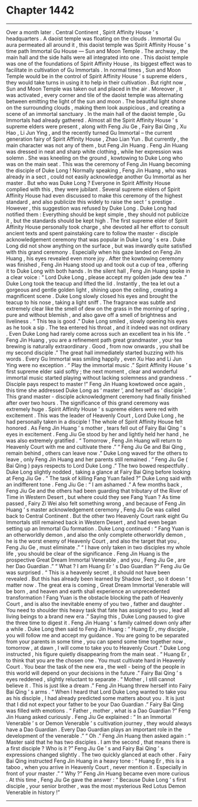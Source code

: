 
# Chapter 1442


---

Over a month later .
Central Continent , Spirit Affinity House ’ s headquarters .
A daoist temple was floating on the clouds .
Immortal Gu aura permeated all around it , this daoist temple was Spirit Affinity House ’ s time path Immortal Gu House — Sun and Moon Temple .
The archway , the main hall and the side halls were all integrated into one . This daoist temple was one of the foundations of Spirit Affinity House , its biggest effect was to facilitate in cultivation of Gu Immortals .
In normal times , Sun and Moon Temple would be in the control of Spirit Affinity House ’ s supreme elders , they would take turns in using it to help in their cultivation .
But right now , Sun and Moon Temple was taken out and placed in the air . Moreover , it was activated , every corner and tile of the daoist temple was alternating between emitting the light of the sun and moon .
The beautiful light shone on the surrounding clouds , making them look auspicious , and creating a scene of an immortal sanctuary .
In the main hall of the daoist temple , Gu Immortals had already gathered .
Almost all the Spirit Affinity House ’ s supreme elders were present , along with Feng Jiu Ge , Fairy Bai Qing , Xu Hao , Li Jun Ying , and the recently turned Gu Immortal – the current generation fairy of Spirit Affinity House , Zhao Lian Yun .
But currently , the main character was not any of them , but Feng Jin Huang .
Feng Jin Huang was dressed in neat and sharp white clothing , while her expression was solemn .
She was kneeling on the ground , kowtowing to Duke Long who was on the main seat .
This was the ceremony of Feng Jin Huang becoming the disciple of Duke Long !
Normally speaking , Feng Jin Huang , who was already in a sect , could not easily acknowledge another Gu Immortal as her master .
But who was Duke Long ?
Everyone in Spirit Affinity House complied with this , they were jubilant . Several supreme elders of Spirit Affinity House had even discussed to make this ceremony of the highest standard , and also publicize this widely to raise the sect ’ s prestige .
However , this suggestion was refused by Duke Long .
Duke Long had notified them : Everything should be kept simple , they should not publicize it , but the standards should be kept high .
The first supreme elder of Spirit Affinity House personally took charge , she devoted all her effort to consult ancient texts and spent painstaking care to follow the master - disciple acknowledgement ceremony that was popular in Duke Long ’ s era .
Duke Long did not show anything on the surface , but was inwardly quite satisfied with this grand ceremony .
Especially when his gaze landed on Feng Jin Huang , his eyes revealed even more joy .
After the kowtowing ceremony was finished , Feng Jin Huang stood up and took out a cup of tea , offering it to Duke Long with both hands .
In the silent hall , Feng Jin Huang spoke in a clear voice : “ Lord Duke Long , please accept my golden jade dew tea .”
Duke Long took the teacup and lifted the lid .
Instantly , the tea let out a gorgeous and gentle golden light , shining upon the ceiling , creating a magnificent scene .
Duke Long slowly closed his eyes and brought the teacup to his nose , taking a light sniff .
The fragrance was subtle and extremely clear like the smell of dew on the grass in the morning of spring , pure and without blemish , and also gave off a smell of brightness and liveliness .
“ This tea is good .” Duke Long smiled , slowly opening his eyes as he took a sip .
The tea entered his throat , and it indeed was not ordinary . Even Duke Long had rarely come across such an excellent tea in his life .
“ Feng Jin Huang , you are a refinement path great grandmaster , your tea brewing is naturally extraordinary . Good , from now onwards , you shall be my second disciple .”
The great hall immediately started buzzing with his words .
Every Gu Immortal was smiling happily , even Xu Hao and Li Jun Ying were no exception .
“ Play the immortal music .” Spirit Affinity House ’ s first supreme elder said softly ; the next moment , clear and wonderful immortal music started playing without lacking solemness and grandness .
“ Disciple pays respect to master !” Feng Jin Huang kowtowed once again , this time she addressed Duke Long as ‘ master ’, and herself as ‘ disciple ’.
This grand master - disciple acknowledgment ceremony had finally finished after over two hours .
The significance of this grand ceremony was extremely huge .
Spirit Affinity House ’ s supreme elders were red with excitement .
This was the leader of Heavenly Court , Lord Duke Long , he had personally taken in a disciple !
The whole of Spirit Affinity House felt honored .
As Feng Jin Huang ’ s mother , tears fell out of Fairy Bai Qing ’ s eyes in excitement .
Feng Jiu Ge stood by her and lightly held her hand , he was also extremely gratified .
“ Tomorrow , Feng Jin Huang will return to Heavenly Court with me and cultivate there .”
“ Feng Jiu Ge and Bai Qing , remain behind , others can leave now .”
Duke Long waved for the others to leave , only Feng Jin Huang and her parents still remained .
“ Feng Jiu Ge ( Bai Qing ) pays respects to Lord Duke Long .” The two bowed respectfully .
Duke Long slightly nodded , taking a glance at Fairy Bai Qing before looking at Feng Jiu Ge .
“ The task of killing Fang Yuan failed ?” Duke Long said with an indifferent tone .
Feng Jiu Ge : “ I am ashamed .”
A few months back , Feng Jiu Ge and the others had been guarding that tributary of the River of Time in Western Desert , but where could they see Fang Yuan ?
As time passed , Fairy Zi Wei also felt something wrong , and because of Feng Jin Huang ’ s master acknowledgement ceremony , Feng Jiu Ge was called back to Central Continent . But the other two Heavenly Court rank eight Gu Immortals still remained back in Western Desert , and had even began setting up an Immortal Gu formation .
Duke Long continued : “ Fang Yuan is an otherworldly demon , and also the only complete otherworldly demon , he is the worst enemy of Heavenly Court , and also the target that you , Feng Jiu Ge , must eliminate .”
“ I have only taken in two disciples my whole life , you should be clear of the significance . Feng Jin Huang is the prospective Great Dream Immortal Venerable , and you , Feng Jiu Ge , are her Dao Guardian .”
“ What ? I am Huang Er ’ s Dao Guardian ?” Feng Jiu Ge was surprised .
“ This is a heavenly secret , it should not have been revealed . But this has already been learned by Shadow Sect , so it doesn ’ t matter now . The great era is coming , Great Dream Immortal Venerable will be born , and heaven and earth shall experience an unprecedented transformation ! Fang Yuan is the obstacle blocking the path of Heavenly Court , and is also the inevitable enemy of you two , father and daughter . You need to shoulder this heavy task that fate has assigned to you , lead all living beings to a brand new era .”
Saying this , Duke Long paused to give the three time to digest it .
Feng Jin Huang ’ s family calmed down only after a while .
Duke Long then said to Feng Jin Huang : “ Huang Er , my disciple , you will follow me and accept my guidance . You are going to be separated from your parents in some time , you can spend some time together now , tomorrow , at dawn , I will come to take you to Heavenly Court .”
Duke Long instructed , his figure quietly disappearing from the main seat .
“ Huang Er , to think that you are the chosen one . You must cultivate hard in Heavenly Court . You bear the task of the new era , the well - being of the people in this world will depend on your decisions in the future .” Fairy Bai Qing ’ s eyes reddened , slightly reluctant to separate .
“ Mother , I still cannot believe it . This is just like a dream .” Feng Jin Huang threw herself into Fairy Bai Qing ’ s arms .
“ When I heard that Lord Duke Long wanted to take you as his disciple , I had already predicted some matters about you . It is just that I did not expect your father to be your Dao Guardian .” Fairy Bai Qing was filled with emotions .
“ Father , mother , what is a Dao Guardian ?” Feng Jin Huang asked curiously .
Feng Jiu Ge explained : “ In an Immortal Venerable ’ s or Demon Venerable ’ s cultivation journey , they would always have a Dao Guardian . Every Dao Guardian plays an important role in the development of the venerable .”
“ Oh .” Feng Jin Huang then asked again : “ Master said that he has two disciples . I am the second , that means there is a first disciple ? Who is it ?”
Feng Jiu Ge ’ s and Fairy Bai Qing ’ s expressions changed slightly .
The two quickly glanced at each other .
Fairy Bai Qing instructed Feng Jin Huang in a heavy tone : “ Huang Er , this is a taboo , when you arrive in Heavenly Court , never mention it . Especially in front of your master .”
“ Why ?” Feng Jin Huang became even more curious .
At this time , Feng Jiu Ge gave the answer : “ Because Duke Long ’ s first disciple , your senior brother , was the most mysterious Red Lotus Demon Venerable in history !”

---

